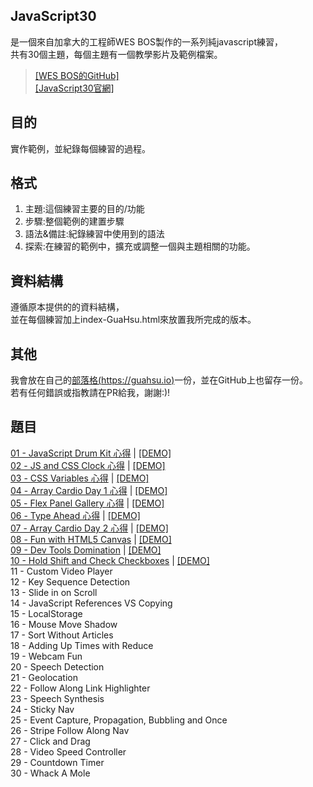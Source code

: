 ## JavaScript30
是一個來自加拿大的工程師WES BOS製作的一系列純javascript練習，  
共有30個主題，每個主題有一個教學影片及範例檔案。  
>[[WES BOS的GitHub]](https://github.com/wesbos/JavaScript30)  
[[JavaScript30官網]](https://javascript30.com/)

## 目的
實作範例，並紀錄每個練習的過程。  

## 格式
1. 主題:這個練習主要的目的/功能  
2. 步驟:整個範例的建置步驟  
3. 語法&備註:紀錄練習中使用到的語法  
4. 探索:在練習的範例中，擴充或調整一個與主題相關的功能。

## 資料結構
遵循原本提供的的資料結構，  
並在每個練習加上index-GuaHsu.html來放置我所完成的版本。

## 其他
我會放在自己的[部落格(https://guahsu.io)](https://guahsu.io)一份，並在GitHub上也留存一份。  
若有任何錯誤或指教請在PR給我，謝謝:)!

## 題目
[01 - JavaScript Drum Kit 心得](https://github.com/guahsu/JavaScript30/tree/master/01_Java-Script-Drum-Kit)
| [[DEMO]](https://guahsu.io/JavaScript30/01_Java-Script-Drum-Kit/index-GuaHsu.html)  
[02 - JS and CSS Clock 心得](https://github.com/guahsu/JavaScript30/tree/master/02_JS-and-CSS-Clock) 
| [[DEMO]](https://guahsu.io/JavaScript30/02_JS-and-CSS-Clock/index-GuaHsu.html)  
[03 - CSS Variables 心得](https://github.com/guahsu/JavaScript30/tree/master/03_CSS-Variables) 
| [[DEMO]](https://guahsu.io/JavaScript30/03_CSS-Variables/index-GuaHsu.html)  
[04 - Array Cardio Day 1 心得](https://github.com/guahsu/JavaScript30/tree/master/04_Array-Cardio-Day-1) 
| [[DEMO]](https://guahsu.io/JavaScript30/04_Array-Cardio-Day-1/index-GuaHsu.html)  
[05 - Flex Panel Gallery 心得](https://github.com/guahsu/JavaScript30/tree/master/05_Flex-Panel-Gallery) 
| [[DEMO]](https://guahsu.io/JavaScript30//05_Flex-Panel-Gallery/index-GuaHsu.html)  
[06 - Type Ahead 心得](https://github.com/guahsu/JavaScript30/tree/master/06_Type-Ahead) 
| [[DEMO]](https://guahsu.io/JavaScript30/06_Type-Ahead/index-GuaHsu.html)  
[07 - Array Cardio Day 2 心得](https://github.com/guahsu/JavaScript30/tree/master/07_Array-Cardio-Day-2) 
| [[DEMO]](https://guahsu.io/JavaScript30/07_Array-Cardio-Day-2/index-GuaHsu.html)  
[08 - Fun with HTML5 Canvas](https://github.com/guahsu/JavaScript30/tree/master/08_Fun-with-HTML5-Canvas)
| [[DEMO]](https://guahsu.io/JavaScript30/08_Fun-with-HTML5-Canvas/index-GuaHsu.html)  
[09 - Dev Tools Domination](https://github.com/guahsu/JavaScript30/tree/master/09_Dev-Tools-Domination)
| [[DEMO]](https://guahsu.io/JavaScript30/09_Dev-Tools-Domination/index-GuaHsu.html)   
[10 - Hold Shift and Check Checkboxes](https://github.com/guahsu/JavaScript30/tree/master/10_Hold-Shift-and-Check-Checkboxes)
| [[DEMO]](https://guahsu.io/JavaScript30/10_Hold-Shift-and-Check-Checkboxes/index-GuaHsu.html)  
11 - Custom Video Player  
12 - Key Sequence Detection  
13 - Slide in on Scroll  
14 - JavaScript References VS Copying  
15 - LocalStorage  
16 - Mouse Move Shadow  
17 - Sort Without Articles  
18 - Adding Up Times with Reduce  
19 - Webcam Fun  
20 - Speech Detection  
21 - Geolocation  
22 - Follow Along Link Highlighter  
23 - Speech Synthesis  
24 - Sticky Nav  
25 - Event Capture, Propagation, Bubbling and Once  
26 - Stripe Follow Along Nav  
27 - Click and Drag  
28 - Video Speed Controller  
29 - Countdown Timer  
30 - Whack A Mole  


